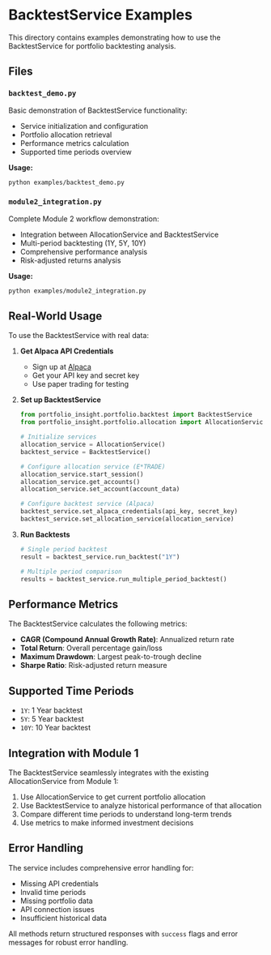 # BacktestService Examples

This directory contains examples demonstrating how to use the BacktestService for portfolio backtesting analysis.

## Files

### `backtest_demo.py`
Basic demonstration of BacktestService functionality:
- Service initialization and configuration
- Portfolio allocation retrieval
- Performance metrics calculation
- Supported time periods overview

**Usage:**
```bash
python examples/backtest_demo.py
```

### `module2_integration.py`
Complete Module 2 workflow demonstration:
- Integration between AllocationService and BacktestService
- Multi-period backtesting (1Y, 5Y, 10Y)
- Comprehensive performance analysis
- Risk-adjusted returns analysis

**Usage:**
```bash
python examples/module2_integration.py
```

## Real-World Usage

To use the BacktestService with real data:

1. **Get Alpaca API Credentials**
   - Sign up at [Alpaca](https://alpaca.markets/)
   - Get your API key and secret key
   - Use paper trading for testing

2. **Set up BacktestService**
   ```python
   from portfolio_insight.portfolio.backtest import BacktestService
   from portfolio_insight.portfolio.allocation import AllocationService
   
   # Initialize services
   allocation_service = AllocationService()
   backtest_service = BacktestService()
   
   # Configure allocation service (E*TRADE)
   allocation_service.start_session()
   allocation_service.get_accounts()
   allocation_service.set_account(account_data)
   
   # Configure backtest service (Alpaca)
   backtest_service.set_alpaca_credentials(api_key, secret_key)
   backtest_service.set_allocation_service(allocation_service)
   ```

3. **Run Backtests**
   ```python
   # Single period backtest
   result = backtest_service.run_backtest("1Y")
   
   # Multiple period comparison
   results = backtest_service.run_multiple_period_backtest()
   ```

## Performance Metrics

The BacktestService calculates the following metrics:

- **CAGR (Compound Annual Growth Rate)**: Annualized return rate
- **Total Return**: Overall percentage gain/loss
- **Maximum Drawdown**: Largest peak-to-trough decline
- **Sharpe Ratio**: Risk-adjusted return measure

## Supported Time Periods

- `1Y`: 1 Year backtest
- `5Y`: 5 Year backtest  
- `10Y`: 10 Year backtest

## Integration with Module 1

The BacktestService seamlessly integrates with the existing AllocationService from Module 1:

1. Use AllocationService to get current portfolio allocation
2. Use BacktestService to analyze historical performance of that allocation
3. Compare different time periods to understand long-term trends
4. Use metrics to make informed investment decisions

## Error Handling

The service includes comprehensive error handling for:
- Missing API credentials
- Invalid time periods
- Missing portfolio data
- API connection issues
- Insufficient historical data

All methods return structured responses with `success` flags and error messages for robust error handling.